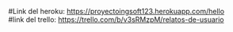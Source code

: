#Link del heroku:
https://proyectoingsoft123.herokuapp.com/hello<br/>
#link del trello:
https://trello.com/b/v3sRMzpM/relatos-de-usuario